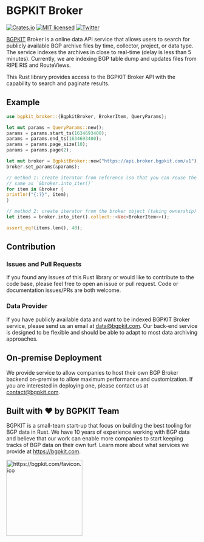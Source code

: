 # BGPKIT Broker

[![Crates.io][crates-badge]][crates-url]
[![MIT licensed][mit-badge]][mit-url]
[![Twitter][twitter-badge]][twitter-url]


[crates-badge]: https://img.shields.io/crates/v/bgpkit-broker.svg
[crates-url]: https://crates.io/crates/bgpkit-broker
[mit-badge]: https://img.shields.io/badge/license-MIT-blue.svg
[mit-url]: https://github.com/bgpkit/bgpkit-broker/blob/main/LICENSE
[twitter-badge]: https://shields.io/badge/Follow-lightgrey?logo=twitter&style=social
[twitter-url]: https://twitter.com/bgpkit

[BGPKIT](https://bgpkit.com) Broker is a online data API service that allows users to search for publicly available BGP archive
files by time, collector, project, or data type. The service indexes the archives in close to real-time (delay is
less than 5 minutes). Currently, we are indexing BGP table dump and updates files from RIPE RIS and RouteViews.

This Rust library provides access to the BGPKIT Broker API with the capability to search and paginate results. 

## Example

```rust
use bgpkit_broker::{BgpkitBroker, BrokerItem, QueryParams};

let mut params = QueryParams::new();
params = params.start_ts(1634693400);
params = params.end_ts(1634693400);
params = params.page_size(10);
params = params.page(2);

let mut broker = BgpkitBroker::new("https://api.broker.bgpkit.com/v1");
broker.set_params(&params);

// method 1: create iterator from reference (so that you can reuse the broker object)
// same as `&broker.into_iter()`
for item in &broker {
println!("{:?}", item);
}

// method 2: create iterator from the broker object (taking ownership)
let items = broker.into_iter().collect::<Vec<BrokerItem>>();

assert_eq!(items.len(), 48);
```


## Contribution

### Issues and Pull Requests

If you found any issues of this Rust library or would like to contribute to the code base, please feel free to open an 
issue or pull request. Code or documentation issues/PRs are both welcome.

### Data Provider

If you have publicly available data and want to be indexed BGPKIT Broker service, please send us an email at
data@bgpkit.com. Our back-end service is designed to be flexible and should be able to adapt to most data archiving
approaches.


## On-premise Deployment

We provide service to allow companies to host their own BGP Broker backend on-premise to allow maximum
performance and customization. If you are interested in deploying one, please contact us at contact@bgpkit.com.

## Built with ❤️ by BGPKIT Team

BGPKIT is a small-team start-up that focus on building the best tooling for BGP data in Rust. We have 10 years of 
experience working with BGP data and believe that our work can enable more companies to start keeping tracks of BGP data
on their own turf. Learn more about what services we provide at https://bgpkit.com.

<a href="https://bgpkit.com"><img src="https://bgpkit.com/Original%20Logo%20Cropped.png" alt="https://bgpkit.com/favicon.ico" width="200"/></a>
